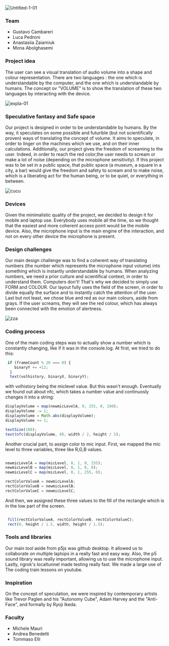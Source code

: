 ![Untitled-1-01](https://user-images.githubusercontent.com/102153316/213498660-7cba2b38-16d4-47e5-98b7-f7f39d9fc58b.jpg)

### Team

* Gustavo Cambareri
* Luca Pedroni
* Anastasiia Zaiarniuk
* Mona Abolghasemi

### Project idea

The user can see a visual translation of audio volume into a shape and colour representation. There are two languages : the one which is understandable by the computer, and the one which is understandable by humans. The concept ov "VOLUME" is to show the translation of these two languages by interacting with the device.

![expla-01](https://user-images.githubusercontent.com/102153316/213514998-571ccc4f-f8f7-47d4-8fd5-05ec352d6951.jpg)

### Speculative fantasy and Safe space

Our project is designed in order to be understandable by humans. By the way, it speculates on some possible and futurible (but not scientifically proven) ways of translating the concept of volume. It aims to speculate, in order to linger on the  machines which we use, and on their inner calculations.
Additionally, our project gives the freedom of screaming to the user. Indeed, in order to reach the red color,the user needs to scream or make a lot of noise (depending on the microphone sensitivity). If this project was to be set in a public space, that public space (a museum, a square in a city, a bar) would give the freedom and safety to scream and to make noise, which is a liberating act for the human being, or to be quiet, or everything in between.

![cucu](https://user-images.githubusercontent.com/102153316/213518280-4b846f5d-5e54-4ebe-bf17-207ef9440158.jpg)


### Devices

Given the minimalistic quality of the project, we decided to design it for mobile and laptop use. Everybody uses mobile all the time, so we thought that the easiest and more coherent access point would be the mobile device. Also, the microphone input is the main engine of the interaction, and not on every other device the microphone is present.


### Design challenges

Our main design challenge was to find a coherent way of translating numbers (the number which represents the microphone input volume) into something which is instantly understandable by humans. When analyzing numbers, we need a prior culture and scientifical context, in order to understand them. Computers don't! That's why we decided to simply use FORM and COLOUR.
Our layout fully uses the field of the screen, in order to divide equally the surface and to instantly catch the attention of the user.
Last but not least, we chose blue and red as our main colours, aside from grays. If the user screams, they will see the red colour, which has always been connected with the emotion of alertness.

![zza](https://user-images.githubusercontent.com/102153316/213520124-6a5661b2-849c-47b9-b325-241ac7ae1df9.jpg)


### Coding process

One of the main coding steps was to actually show a number which is constantly changing, like if it was in the console.log. At first, we tried to do this:

```js
 if (frameCount % 20 === 0) {
    binaryY += +12;
  }
  text(volhistory, binaryX, binaryY);
  ```
  
  with volhistory being the miclevel value. But this wasn't enough. Eventually we found out about nfc, which takes a number value and continuosly changes it into a string:
  
  ```js
  displayVolume = map(newmicLevelA, 0, 255, 0, 100);  
  displayVolume -= 1;
  displayVolume = Math.abs(displayVolume);
  displayVolume += 1;

  textSize(100);
  text(nfc(displayVolume, 0), width / 2, height / 5);
  ```
  
  Another crucial part, to assign color to mic input. First, we mapped the mic level to three variables, three like R,G,B values.
  
  ```js
  
  newmicLevelA = map(micLevel, 0, 1, 0, 255);
  newmicLevelB = map(micLevel, 0, 1, 0, 0);
  newmicLevelC = map(micLevel, 0, 1, 255, 0);
  
  rectColorValueA = newmicLevelA;
  rectColorValueB = newmicLevelB;
  rectColorValueC = newmicLevelC;
  ```
    
  And then, we assigned these three values to the fill of the rectangle which is in the low part of the screen.

 ```js
 
  fill(rectColorValueA, rectColorValueB, rectColorValueC);
  rect(0, height / 1.5, width, height / 1.5);
  ```
  
  ### Tools and libraries
  
  Our main tool aside from p5js was github desktop. It allowed us to collaborate on multiple laptops in a really fast and easy way. Also, the p5 sound library was really important, allowing us to use the microphone input. Lastly, ngrok's localtunnel made testing really fast. We made a large use of The coding train lessons on youtube.
  
  ### Inspiration
  
  On the concept of speculation, we were inspired by contemporary artists like Trevor Paglen and his "Autonomy Cube", Adam Harvey and the "Anti-Face", and formally by Ryoji Ikeda. 
  
  ### Faculty

* Michele Mauri
* Andrea Benedetti
* Tommaso Elli
